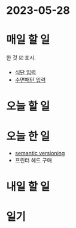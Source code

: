 # 2023-05-28

# 매일 할 일 
한 것  ☑️ 표시. 
* [식단 입력 ](../../projects/routine/meals/2023-04)
* [수면패턴 입력 ](../../projects/routine/sleeping-pattern/2023-04)

# 오늘 할 일 

# 오늘 한 일

* [semantic versioning](../../programming/versioning/semantic-versioning)
* 프린터 헤드 구매

# 내일 할 일

# 일기